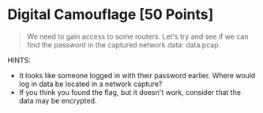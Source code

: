 # Digital Camouflage [50 Points]
> We need to gain access to some routers. Let's try and see if we can find the password in the captured network
data: data.pcap.

HINTS:
  - It looks like someone logged in with their password earlier. Where would log in data be located in a network capture?
  - If you think you found the flag, but it doesn't work, consider that the data may be encrypted.
